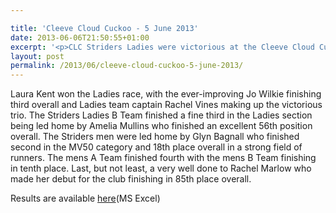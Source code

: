 ```yaml
---

title: 'Cleeve Cloud Cuckoo - 5 June 2013'
date: 2013-06-06T21:50:55+01:00
excerpt: '<p>CLC Striders Ladies were victorious at the Cleeve Cloud Cuckoo race held on Cleeve Hill on Wednesday 5th June</p>'
layout: post
permalink: /2013/06/cleeve-cloud-cuckoo-5-june-2013/
---
```

Laura Kent won the Ladies race, with the ever-improving Jo Wilkie finishing third overall and Ladies team captain Rachel Vines making up the victorious trio. The Striders Ladies B Team finished a fine third in the Ladies section being led home by Amelia Mullins who finished an excellent 56th position overall. The Striders men were led home by Glyn Bagnall who finished second in the MV50 category and 18th place overall in a strong field of runners. The mens A Team finished fourth with the mens B Team finishing in tenth place. Last, but not least, a very well done to Rachel Marlow who made her debut for the club finishing in 85th place overall. 

Results are available <a href="http://www.clcstriders-runningclub.co.uk/images/documents/cleeve_cloud_2013_05_june_results.xls" target="_blank" rel="nofollow">here</a>(MS Excel)</p>